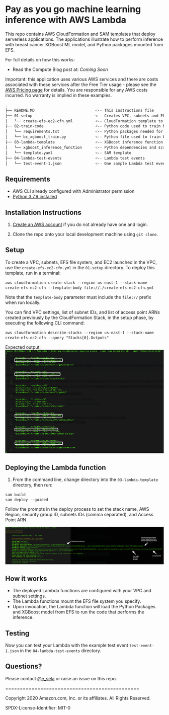 # Pay as you go machine learning inference with AWS Lambda

This repo contains AWS CloudFormation and SAM templates that deploy serverless applications. The applications illustrate how to perform inference with breast cancer XGBoost ML model, and Python packages mounted from EFS.

For full details on how this works:
- Read the Compute Blog post at: _Coming Soon_

Important: this application uses various AWS services and there are costs associated with these services after the Free Tier usage - please see the [AWS Pricing page](https://aws.amazon.com/pricing/) for details. You are responsible for any AWS costs incurred. No warranty is implied in these examples.

```bash
.
├── README.MD                           <-- This instructions file
├── 01-setup                            <-- Creates VPC, subnets and EFS file system
│   └── create-efs-ec2-cfn.yml          <-- CloudFormation template to creates VPC, subnets, EFS file system and EC2
├── 02-train-code                       <-- Python code used to train breast cancel XGBoost Model
│   └── requirements.txt                <-- Python packages needed for the training and inference
│   └── bc_xgboost_train.py             <-- Python file used to train breast cancel XGBoost Model
├── 03-lambda-template                  <-- XGBoost inference function example to use VPC and EFS
│   └── xgboost_inference_function      <-- Python dependencies and scripts
│   └── template.yaml                   <-- SAM template
├── 04-lambda-test-events               <-- Lambda test events
│   └── test-event-1.json               <-- One sample Lambda test events for Breast Cancer prediction
```

## Requirements

* AWS CLI already configured with Administrator permission
* [Python 3.7.9 installed](https://www.python.org/downloads/release/python-379/)

## Installation Instructions

1. [Create an AWS account](https://portal.aws.amazon.com/gp/aws/developer/registration/index.html) if you do not already have one and login.

1. Clone the repo onto your local development machine using `git clone`.

## Setup

To create a VPC, subnets, EFS file system, and EC2 launched in the VPC, use the `create-efs-ec2-cfn.yml` in the `01-setup` directory. To deploy this template, run in a terminal:

```
aws cloudformation create-stack --region us-east-1 --stack-name create-efs-ec2-cfn --template-body file://./create-efs-ec2-cfn.yml
```
Note that the `template-body` parameter must include the `file://` prefix when run locally.

You can find VPC settings, list of subnet IDs, and list of access point ARNs created previously by the CloudFormation Stack, in the setup phase, by executing the following CLI command:
```
aws cloudformation describe-stacks --region us-east-1 --stack-name create-efs-ec2-cfn --query "Stacks[0].Outputs"
```
Expected output:
![cloudformation describe-stacks output](./images/cloudformation-describe-stacks-output.png)

## Deploying the Lambda function

1. From the command line, change directory into the `03-lambda-template` directory, then run:
```
sam build
sam deploy --guided
```
Follow the prompts in the deploy process to set the stack name, AWS Region, security group ID, subnets IDs (comma separated), and Access Point ARN.

![sam deploy guided input](./images/sam-deploy-guided-input.png)

## How it works

* The deployed Lambda functions are configured with your VPC and subnet settings.
* The Lambda functions mount the EFS file system you specify. 
* Upon invocation, the Lambda function will load the Python Packages and XGBoost model from EFS to run the code that performs the inference.

## Testing

Now you can test your Lambda with the example test event `test-event-1.json` in the `04-lambda-test-events` directory.   

## Questions?

Please contact [@e_sela](https://twitter.com/e_sela) or raise an issue on this repo.

==============================================

Copyright 2020 Amazon.com, Inc. or its affiliates. All Rights Reserved.

SPDX-License-Identifier: MIT-0